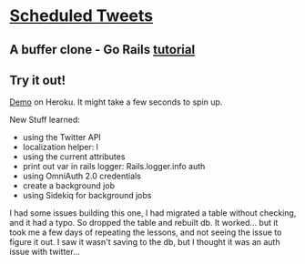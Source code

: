 # [Scheduled Tweets](https://laurie-scheduled-tweets.herokuapp.com)
## A buffer clone - Go Rails [tutorial](https://gorails.com/episodes/rails-for-beginners-part-1-installing-ruby-on-rails)

## Try it out!
[Demo](https://laurie-scheduled-tweets.herokuapp.com) on Heroku. It might take a few seconds to spin up.

New Stuff learned: 
- using the Twitter API
- localization helper: l 
- using the current attributes
- print out var in rails logger: Rails.logger.info auth
- using OmniAuth 2.0 credentials
- create a background job
- using Sidekiq for background jobs 

I had some issues building this one, I had migrated a table without checking, and it had a typo. So dropped the table and rebuilt db. It worked... but it took me a few days of repeating the lessons, and not seeing the issue to figure it out. I saw it wasn't saving to the db, but I thought it was an auth issue with twitter...

